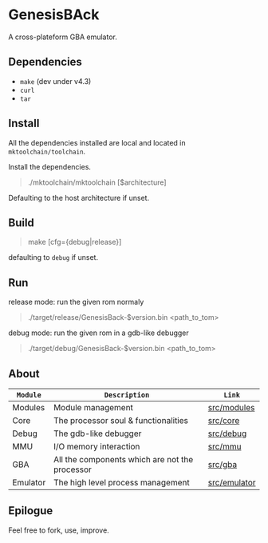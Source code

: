 # GenesisBAck

A cross-plateform GBA emulator.

## Dependencies

  * `make` (dev under v4.3)
  * `curl`
  * `tar`

## Install

All the dependencies installed are local and located in `mktoolchain/toolchain`.

Install the dependencies.

>   ./mktoolchain/mktoolchain [$architecture]

Defaulting to the host architecture if unset.

## Build

>   make [cfg={debug|release}]

defaulting to `debug` if unset.

## Run

release mode: run the given rom normaly

>   ./target/release/GenesisBack-$version.bin <path_to_tom>

debug mode: run the given rom in a gdb-like debugger

>   ./target/debug/GenesisBack-$version.bin <path_to_tom>

## About

`Module`  | `Description`                                  | `Link`                                 
----------|------------------------------------------------|----------------------------------------
 Modules  | Module management                              | [src/modules](src/modules/README.md)   
 Core     | The processor soul & functionalities           | [src/core](src/core/README.md)         
 Debug    | The gdb-like debugger                          | [src/debug](src/debug/README.md)       
 MMU      | I/O memory interaction                         | [src/mmu](src/mmu/README.md)           
 GBA      | All the components which are not the processor | [src/gba](src/gba/README.md)           
 Emulator | The high level process management              | [src/emulator](src/emulator/README.md)

## Epilogue

Feel free to fork, use, improve.
